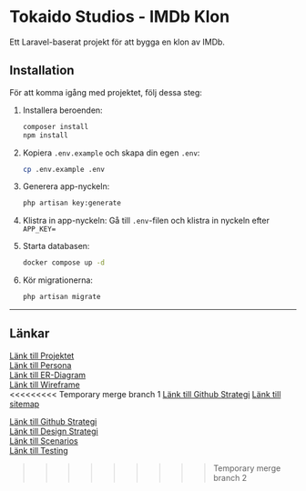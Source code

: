 # Tokaido Studios - IMDb Klon

Ett Laravel-baserat projekt för att bygga en klon av IMDb.

## Installation

För att komma igång med projektet, följ dessa steg:

1. Installera beroenden:
   ```bash
   composer install
   npm install
   ```

2. Kopiera `.env.example` och skapa din egen `.env`:
   ```bash
   cp .env.example .env
   ```

3. Generera app-nyckeln:
   ```bash
   php artisan key:generate
   ```

4. Klistra in app-nyckeln:
   Gå till `.env`-filen och klistra in nyckeln efter `APP_KEY=`

5. Starta databasen:
   ```bash
   docker compose up -d
   ```

6. Kör migrationerna:
   ```bash
   php artisan migrate
   ```

---
## Länkar
[Länk till Projektet](https://www.figma.com/files/team/1463431489971115067/project/327856347/Team-project?fuid=1417977732575714300)<br>
[Länk till Persona](https://www.figma.com/design/czdV9BmHyxK8182M49fo40/Persona?t=61YPz58jiXIW0uXl-0)<br>
[Länk till ER-Diagram](https://www.figma.com/board/Vm57pOkwmrsDaM94NxQhll/ER-Diagram?t=OLlyAw6hys9wndCH-0)<br>
[Länk till Wireframe](https://www.figma.com/design/qyunZ8Fkymk6JJh32Dk83Q/Figma-Skisser?t=OLlyAw6hys9wndCH-0)<br>
<<<<<<<<< Temporary merge branch 1
[Länk till Github Strategi](./GITHUB_STRATEGY.md)
[Länk till sitemap](https://www.figma.com/board/kOnpcHG2OSlIcbdZhhWiHx/Sitemap?node-id=0-1&t=FE719OdLxpFqbsIf-1) <br>

[Länk till Github Strategi](./GITHUB_STRATEGY.md)<br>
[Länk till Design Strategi](./DESIGN_GUIDE.md)<br>
[Länk till Scenarios](./documentation/scenarios.md)<br>
[Länk till Testing](./documentation/testing.md)<br>
>>>>>>>>> Temporary merge branch 2
